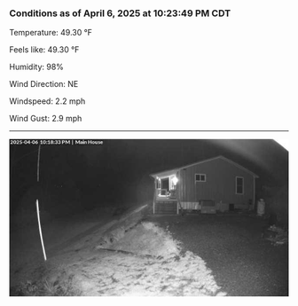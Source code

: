 ### Conditions as of April 6, 2025 at 10:23:49 PM CDT 

Temperature: 49.30 &deg;F

Feels like: 49.30 &deg;F

Humidity: 98%

Wind Direction: NE

Windspeed: 2.2 mph

Wind Gust: 2.9 mph

---

<img src="./images/latest.jpeg"/>

